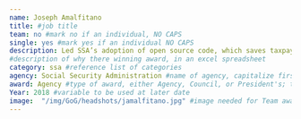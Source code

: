 ```yaml
---
name: Joseph Amalfitano
title: #job title
team: no #mark no if an individual, NO CAPS
single: yes #mark yes if an individual NO CAPS
description: Led SSA’s adoption of open source code, which saves taxpayers millions of dollars, reduces duplication, and helps government services work more seamlessly for citizens.
#description of why there winning award, in an excel spreadsheet
category: ssa #reference list of categories
agency: Social Security Administration #name of agency, capitalize first letter of each name
award: Agency #type of award, either Agency, Council, or President's; this is case sensitive so make sure to match the options listed exactly. This section generates the format of the card
Year: 2018 #variable to be used at later date
image:  "/img/GoG/headshots/jamalfitano.jpg" #image needed for Team award (agency seal) and President's award (headshot); leave empty if and individual Agency award
---
```

